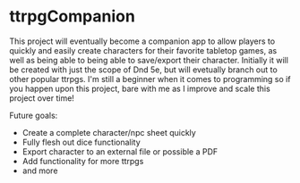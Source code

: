 # ttrpgCompanion

This project will eventually become a companion app to allow players to quickly and easily create characters for their favorite tabletop games, as well as being able to being able to save/export their character. Initially it will be created with just the scope of Dnd 5e, but will evetually branch out to other popular ttrpgs. I'm still a beginner when it comes to programming so if you happen upon this project, bare with me as I improve and scale this project over time!

Future goals:
- Create a complete character/npc sheet quickly
- Fully flesh out dice functionality
- Export character to an external file or possible a PDF
- Add functionality for more ttrpgs
- and more